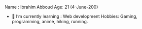 Name : Ibrahim Abboud
Age: 21 (4-June-200)
- 🌱 I’m currently learning : Web development
Hobbies: Gaming, programming, anime, hiking, running.
